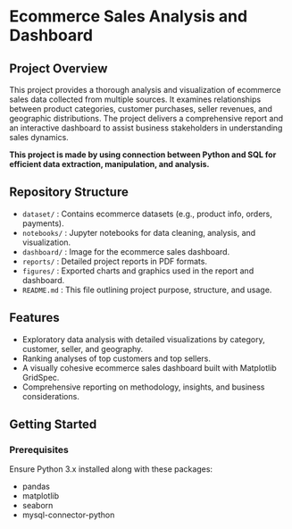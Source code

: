 # Ecommerce Sales Analysis and Dashboard

## Project Overview
This project provides a thorough analysis and visualization of ecommerce sales data collected from multiple sources. It examines relationships between product categories, customer purchases, seller revenues, and geographic distributions. The project delivers a comprehensive report and an interactive dashboard to assist business stakeholders in understanding sales dynamics.

**This project is made by using connection between Python and SQL for efficient data extraction, manipulation, and analysis.**

## Repository Structure
- `dataset/` : Contains ecommerce datasets (e.g., product info, orders, payments).
- `notebooks/` : Jupyter notebooks for data cleaning, analysis, and visualization.
- `dashboard/` : Image for the ecommerce sales dashboard.
- `reports/` : Detailed project reports in PDF formats.
- `figures/` : Exported charts and graphics used in the report and dashboard.
- `README.md` : This file outlining project purpose, structure, and usage.

## Features
- Exploratory data analysis with detailed visualizations by category, customer, seller, and geography.
- Ranking analyses of top customers and top sellers.
- A visually cohesive ecommerce sales dashboard built with Matplotlib GridSpec.
- Comprehensive reporting on methodology, insights, and business considerations.

## Getting Started

### Prerequisites
Ensure Python 3.x installed along with these packages:
- pandas
- matplotlib
- seaborn
- mysql-connector-python
